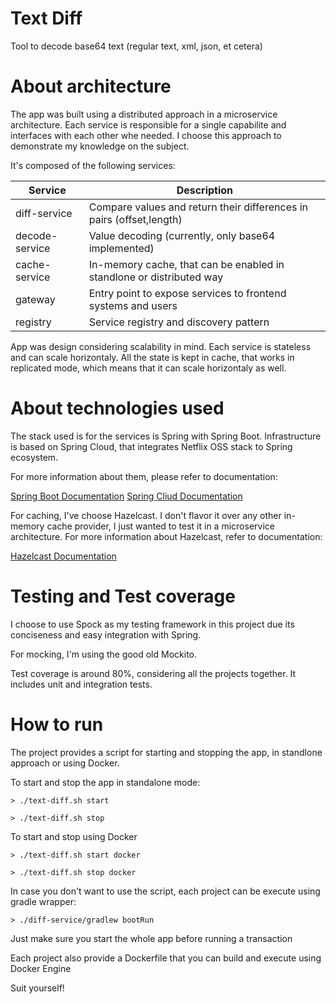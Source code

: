 Text Diff
===================
Tool to decode base64 text (regular text, xml, json, et cetera)

# About architecture
The app was built using a distributed approach in a microservice architecture. Each service is responsible for a single capabilite and interfaces with each other whe needed. I choose this approach to demonstrate my knowledge on the subject.

It's composed of the following services:

| Service  | Description |
| ------------- | ------------- |
| diff-service  |  Compare values and return their differences in pairs (offset,length) |
| decode-service | Value decoding (currently, only base64 implemented)  |
| cache-service  | In-memory cache, that can be enabled in standlone or distributed way  |
| gateway  |  Entry point to expose services to frontend systems and users |
| registry  | Service registry and discovery pattern |

App was design considering scalability in mind. Each service is stateless and can scale horizontaly. All the state is kept in cache, that works in replicated mode, which means that it can scale horizontaly as well.

# About technologies used
The stack used is for the services is Spring with Spring Boot. Infrastructure is based on Spring Cloud, that integrates Netflix OSS stack to Spring ecosystem.

For more information about them, please refer to documentation:

[Spring Boot Documentation](https://docs.spring.io/spring-boot/docs/current/reference/htmlsingle/)
[Spring Cliud Documentation](https://cloud.spring.io/spring-cloud-netflix/single/spring-cloud-netflix.html)

For caching, I've choose Hazelcast. I don't flavor it over any other in-memory cache provider, I just wanted to test it in a microservice architecture. For more information about Hazelcast, refer to documentation:

[Hazelcast Documentation](https://docs.spring.io/spring-boot/docs/current/reference/html/boot-features-hazelcast.html)

# Testing and Test coverage
I choose to use Spock as my testing framework in this project due its conciseness and easy integration with Spring.

For mocking, I'm using the good old Mockito.

Test coverage is around 80%, considering all the projects together. It includes unit and integration tests.

# How to run
The project provides a script for starting and stopping the app, in standlone approach or using Docker.

To start and stop the app in standalone mode:

```shell
> ./text-diff.sh start
```

```shell
> ./text-diff.sh stop
```

To start and stop using Docker

```shell
> ./text-diff.sh start docker
```

```shell
> ./text-diff.sh stop docker
```

In case you don't want to use the script, each project can be execute using gradle wrapper:

```shell
> ./diff-service/gradlew bootRun
```

Just make sure you start the whole app before running a transaction

Each project also provide a Dockerfile that you can build and execute using Docker Engine

Suit yourself!
